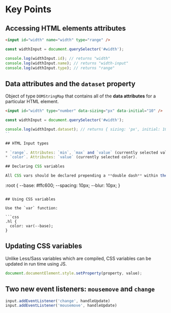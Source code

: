 # Key Points

## Accessing HTML elements attributes

```html
<input id="width" name="width" type="range" />
```

```js
const widthInput = document.querySelector('#width');

console.log(widthInput.id); // returns "width"
console.log(widthInput.name); // returns "width-input"
console.log(widthInput.type); // returns "range"
```

## Data attributes and the `dataset` property

Object of type `DOMStringMap` that contains all of the **data attributes** for a particular HTML element.

```html
<input id="width" type="number" data-sizing="px" data-initial="10" />
```

```js
const widthInput = document.querySelector('#width');

console.log(widthInput.dataset); // returns { sizing: 'px', initial: 10 }
``

## HTML Input types

* `range`. Attributes: `min`, `max` and `value` (currently selected value).
* `color`. Attributes: `value` (currently selected color).

## Declaring CSS variables

All CSS vars should be declared prepending a **double dash** within the `:root {}` pseudo class.

```
:root {
  --base: #ffc600;
  --spacing: 10px;
  --blur: 10px;
}
```

## Using CSS variables

Use the `var` function:

```css
.hl {
  color: var(--base);
}
```

## Updating CSS variables

Unlike Less/Sass variables which are compiled, CSS variables can be updated in run time using JS.

```js
document.documentElement.style.setProperty(property, value);
```

## Two new event listeners: `mousemove` and `change`

```js
input.addEventListener('change', handleUpdate)
input.addEventListener('mousemove', handleUpdate)
```
